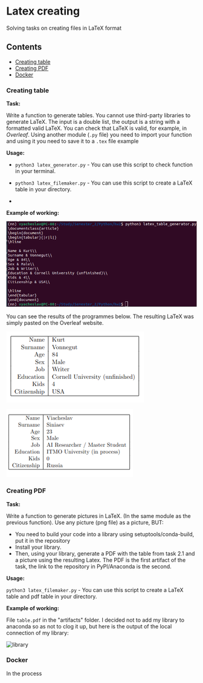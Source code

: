 # Latex creating

Solving tasks on creating files in LaTeX format

## Contents
- [Creating table](#creating-table)
- [Creating PDF](#creating-pdf)
- [Docker](#docker)

### Creating table
**Task:** 

Write a function to generate tables. You cannot use third-party libraries to generate LaTeX. The input is a double list, the output is a string with a formatted valid LaTeX. You can check that LaTeX is valid, for example, in *Overleaf*. Using another module (`.py` file) you need to import your function and using it you need to save it to a `.tex` file example 


**Usage:**

- `python3 latex_generator.py` - You can use this script to check function in your terminal.
- `python3 latex_filemaker.py` - You can use this script to create a LaTeX table in your directory.

- 
**Example of working:**
  
![console_output_generator.png](images/console_output_generator.png)

You can see the results of the programmes below.
The resulting LaTeX was simply pasted on the Overleaf website.

![table_from_generator.png](images/table_from_generator.png)

![table_from_file.png](images/table_from_file.png)


### Creating PDF

**Task:**

Write a function to generate pictures in LaTeX. (In the same module as the previous function).
Use any picture (png file) as a picture, BUT:
- You need to build your code into a library using setuptools/conda-build, put it in the repository
- Install your library.
- Then, using your library, generate a PDF with the table from task 2.1 and a picture using the resulting Latex. The PDF is the first artifact of the task, the link to the repository in PyPI/Anaconda is the second.

**Usage:**

`python3 latex_filemaker.py` - You can use this script to create a LaTeX table and pdf table in your directory.

**Example of working:**

File `table.pdf` in the "artifacts" folder. I decided not to add my library to anaconda so as not to clog it up, but here is the output of the local connection of my library:

![library](images/)

### Docker

In the process
